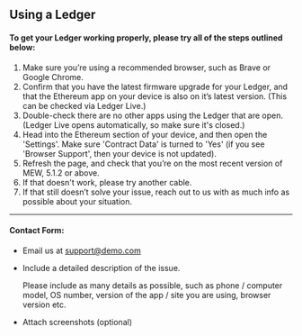 ## Using a Ledger

#### To get your Ledger working properly, please try all of the steps outlined below:

1. Make sure you’re using a recommended browser, such as  Brave or Google Chrome.
2. Confirm that you have the latest firmware upgrade for your Ledger, and that the Ethereum app on your device is also on it’s latest version. (This can be checked via Ledger Live.)
3. Double-check there are no other apps using the Ledger that are open. (Ledger Live opens automatically, so make sure it's closed.)
4. Head into the Ethereum section of your device, and then open the 'Settings'. 
   Make sure 'Contract Data' is turned to 'Yes' (if you see 'Browser Support', then your device is not updated). 
5. Refresh the page, and check that you’re on the most recent version of MEW, 5.1.2 or above.
6. If that doesn't work, please try another cable.
7. If that still doesn’t solve your issue, reach out to us with as much info as possible about your situation.

* * *

#### Contact Form:

- Email us at support@demo.com

- <p>Include a detailed description of the issue.</p>
  <note>Please include as many details as possible, such as phone / computer model, OS number, version of the app / site you are using, browser version etc.</note>

- Attach screenshots (optional)
